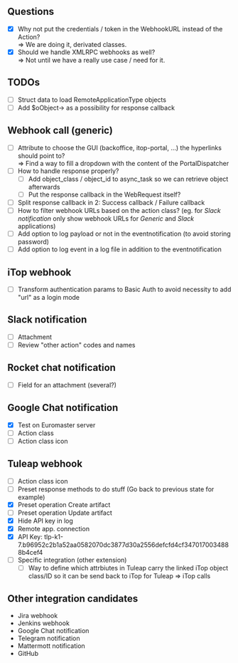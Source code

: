## Questions
- [X] Why not put the credentials / token in the WebhookURL instead of the Action? \
=> We are doing it, derivated classes.
- [X] Should we handle XMLRPC webhooks as well? \
=> Not until we have a really use case / need for it.

## TODOs
- [ ] Struct data to load RemoteApplicationType objects
- [ ] Add $oObject-> as a possibility for response callback

## Webhook call (generic)
- [ ] Attribute to choose the GUI (backoffice, itop-portal, ...) the hyperlinks should point to? \
=> Find a way to fill a dropdown with the content of the PortalDispatcher
- [ ] How to handle response properly?
    - [ ] Add object_class / object_id to async_task so we can retrieve object afterwards
    - [ ] Put the response callback in the WebRequest itself?
- [ ] Split response callback in 2: Success callback / Failure callback
- [ ] How to filter webhook URLs based on the action class? (eg. for _Slack notification_ only show webhook URLs for _Generic_ and _Slack_ applications)
- [ ] Add option to log payload or not in the eventnotification (to avoid storing password)
- [ ] Add option to log event in a log file in addition to the eventnotification

## iTop webhook
- [ ] Transform authentication params to Basic Auth to avoid necessity to add "url" as a login mode

## Slack notification
- [ ] Attachment
- [ ] Review "other action" codes and names

## Rocket chat notification
- [ ] Field for an attachment (several?)

## Google Chat notification
- [X] Test on Euromaster server
- [ ] Action class
- [ ] Action class icon

## Tuleap webhook
- [ ] Action class icon
- [ ] Preset response methods to do stuff (Go back to previous state for example)
- [X] Preset operation Create artifact
- [ ] Preset operation Update artifact
- [X] Hide API key in log
- [X] Remote app. connection
- [X] API Key: tlp-k1-7.b96952c2b1a52aa0582070dc3877d30a2556defcfd4cf3470170034888b4cef4
- [ ] Specific integration (other extension)
    - [ ] Way to define which attrbiutes in Tuleap carry the linked iTop object class/ID so it can be send back to iTop for Tuleap => iTop calls

## Other integration candidates
- Jira webhook
- Jenkins webhook
- Google Chat notification
- Telegram notification
- Mattermott notification
- GitHub

